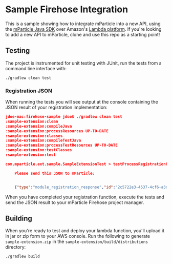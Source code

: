 # Sample Firehose Integration

This is a sample showing how to integrate mParticle into a new API, using the [mParticle Java SDK](https://github.com/mParticle/mparticle-sdk-java) over Amazon's [Lambda platform](https://aws.amazon.com/lambda/). If you're looking to add a new API to mParticle, clone and use this repo as a starting point!

## Testing

The project is instrumented for unit testing with JUnit, run the tests from a command line interface with:

    ./gradlew clean test

### Registration JSON

When running the tests you will see output at the console containing the JSON result of your registration implementation:


```json
jdoe-mac:firehose-sample jdoe$ ./gradlew clean test
:sample-extension:clean
:sample-extension:compileJava
:sample-extension:processResources UP-TO-DATE
:sample-extension:classes
:sample-extension:compileTestJava
:sample-extension:processTestResources UP-TO-DATE
:sample-extension:testClasses
:sample-extension:test

com.mparticle.ext.sample.SampleExtensionTest > testProcessRegistrationRequest STANDARD_OUT

    Please send this JSON to mParticle:


    {"type":"module_registration_response","id":"2c5722e3-4537-4cf6-a3d0-1c0201b3a579","timestamp_ms":1457468552471,"sdk_version":"1.1.1","name":"Your Company Name","description":"A brief description of your company.","version":"1.0","permissions":{"user_identities":[{"type":"email","encoding":"raw","required":false},{"type":"customer","encoding":"raw","required":false}]},"event_processing_registration":{"account_settings":[{"type":"text","id":"apiKey","name":"API Key","description":"A short description of the purpose and usage of this setting.","visible":true,"required":true,"confidential":true}],"supported_event_types":["custom_event","push_subscription","push_message_receipt","user_attribute_change","user_identity_change"],"supported_runtime_environments":["android","ios"],"max_data_age_hours":24},"audience_processing_registration":{"account_settings":[{"type":"text","id":"apiKey","name":"API Key","description":"A short description of the purpose and usage of this setting.","visible":true,"required":true,"confidential":true}],"audience_subscription_settings":[{"type":"integer","id":"mailingListId","name":"Mailing List ID","visible":true,"required":false}]}}

```

When you have completed your registration function, execute the tests and send the JSON result to your mParticle Firehose project manager.

## Building

When you're ready to test and deploy your lambda function, you'll upload it in jar or zip form to your AWS console. Run the following to generate `sample-extension.zip` in the `sample-extension/build/distributions` directory:

    ./gradlew build
